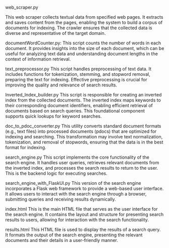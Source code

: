 web_scraper.py

This web scraper collects textual data from specified web pages. It extracts and saves content from the pages, enabling the system to build a corpus of documents for indexing. The crawler ensures that the collected data is diverse and representative of the target domain.

documentWordCounter.py:
This script counts the number of words in each document. It provides insights into the size of each document, which can be useful for analyzing text data and understanding document lengths in the context of information retrieval.

text_preprocessor.py
This script handles preprocessing of text data. It includes functions for tokenization, stemming, and stopword removal, preparing the text for indexing. Effective preprocessing is crucial for improving the quality and relevance of search results.

Inverted_Index_builder.py
This script is responsible for creating an inverted index from the collected documents. The inverted index maps keywords to their corresponding document identifiers, enabling efficient retrieval of documents based on search queries. This foundational component supports quick lookups for keyword searches.

doc_to_pdoc_converter.py
This utility converts standard document formats (e.g., text files) into processed documents (pdocs) that are optimized for indexing and searching. This transformation may involve text normalization, tokenization, and removal of stopwords, ensuring that the data is in the best format for indexing.

search_engine.py
This script implements the core functionality of the search engine. It handles user queries, retrieves relevant documents from the inverted index, and processes the search results to return to the user. This is the backend logic for executing searches.

search_engine_with_FlaskUI.py
This version of the search engine incorporates a Flask web framework to provide a web-based user interface. It allows users to interact with the search engine through a browser, submitting queries and receiving results dynamically.

index.html
This is the main HTML file that serves as the user interface for the search engine. It contains the layout and structure for presenting search results to users, allowing for interaction with the search functionality.

results.html
This HTML file is used to display the results of a search query. It formats the output of the search engine, presenting the relevant documents and their details in a user-friendly manner.
